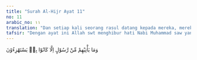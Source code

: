```yaml
---
title: "Surah Al-Hijr Ayat 11"
no: 11
arabic_no: ١١
translation: "Dan setiap kali seorang rasul datang kepada mereka, mereka selalu memperolok-olokannya."
tafsir: "Dengan ayat ini Allah swt menghibur hati Nabi Muhammad saw yang sedang bersedih hati dan mengalami penderitaan akibat olok-olok, cercaan, dan kezaliman orang-orang musyrik Mekah. Beliau merasa sedih atas kebodohan kaumnya yang tidak mau memahami Al-Qur'an, bahkan menuduh dirinya orang gila. Allah swt menerangkan bahwa apa yang sedang dialami Nabi Muhammad itu telah dialami pula oleh para rasul sebelumnya yang diutus kepada umat-umat yang dahulu. Hampir semua umat itu memperolok-olokkan para rasul bahkan di antara mereka ada yang mengadakan rencana jahat untuk membunuhnya. Mereka mengingkari seruan rasul dan tetap melaksanakan adat kebiasaan dan kepercayaan warisan nenek moyang mereka. Hampir semua rasul diutus kepada kaumnya sendirian, tanpa teman dan pembantu yang menolongnya kecuali pembantu dan penolong dari para pengikut yang diperoleh setelah banyak berdakwah. Pada umumnya, para rasul itu orang miskin, tanpa pembesar atau penguasa yang menyokongnya, dan tanpa harta benda yang cukup untuk membiayai dakwahnya, tetapi semua rasul adalah orang-orang yang amanah, tabah, dan sabar melaksanakan tugas-tugas yang dipikulkan kepada mereka.\n\nDengan ayat ini, seakan-akan Allah swt menegaskan kepada Nabi Muhammad agar tidak berputus asa disebabkan oleh sikap dan tindakan orang-orang kafir itu, karena semua rasul mengalami cobaan dan tantangan seperti itu. Sikap orang kafir yang demikian itu adalah karena akhlak mereka telah rusak, dan nafsu telah mengalahkan semua kebenaran yang mungkin bisa masuk ke dalam hati mereka. Oleh karena itu, mereka tidak dapat menerima kebenaran ayat-ayat Al-Qur'an yang disampaikan kepada mereka."
---
```

وَمَا يَأْتِيْهِمْ مِّنْ رَّسُوْلٍ اِلَّا كَانُوْا بِهٖ يَسْتَهْزِءُوْنَ 